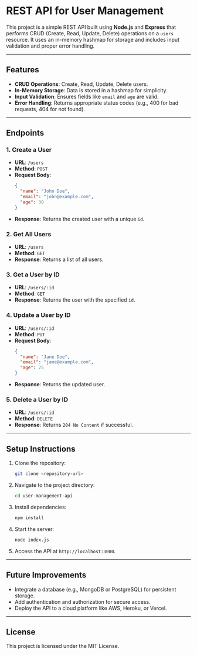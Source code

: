 
# REST API for User Management

This project is a simple REST API built using **Node.js** and **Express** that performs CRUD (Create, Read, Update, Delete) operations on a `users` resource. It uses an in-memory hashmap for storage and includes input validation and proper error handling.

---

## Features

- **CRUD Operations**: Create, Read, Update, Delete users.
- **In-Memory Storage**: Data is stored in a hashmap for simplicity.
- **Input Validation**: Ensures fields like `email` and `age` are valid.
- **Error Handling**: Returns appropriate status codes (e.g., 400 for bad requests, 404 for not found).

---

## Endpoints

### 1. Create a User
- **URL**: `/users`
- **Method**: `POST`
- **Request Body**:
  ```json
  {
    "name": "John Doe",
    "email": "john@example.com",
    "age": 30
  }
  ```
- **Response**: Returns the created user with a unique `id`.

### 2. Get All Users
- **URL**: `/users`
- **Method**: `GET`
- **Response**: Returns a list of all users.

### 3. Get a User by ID
- **URL**: `/users/:id`
- **Method**: `GET`
- **Response**: Returns the user with the specified `id`.

### 4. Update a User by ID
- **URL**: `/users/:id`
- **Method**: `PUT`
- **Request Body**:
  ```json
  {
    "name": "Jane Doe",
    "email": "jane@example.com",
    "age": 25
  }
  ```
- **Response**: Returns the updated user.

### 5. Delete a User by ID
- **URL**: `/users/:id`
- **Method**: `DELETE`
- **Response**: Returns `204 No Content` if successful.

---

## Setup Instructions

1. Clone the repository:
   ```bash
   git clone <repository-url>
   ```
2. Navigate to the project directory:
   ```bash
   cd user-management-api
   ```
3. Install dependencies:
   ```bash
   npm install
   ```
4. Start the server:
   ```bash
   node index.js
   ```
5. Access the API at `http://localhost:3000`.

---

## Future Improvements

- Integrate a database (e.g., MongoDB or PostgreSQL) for persistent storage.
- Add authentication and authorization for secure access.
- Deploy the API to a cloud platform like AWS, Heroku, or Vercel.

---

## License

This project is licensed under the MIT License.
